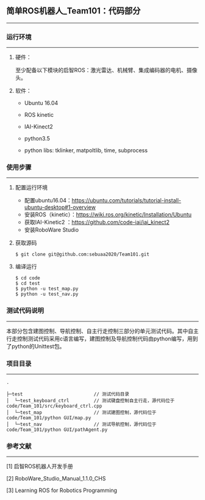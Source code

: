 ## 简单ROS机器人_Team101：代码部分

----

### 运行环境

---

1. 硬件：

   至少配备以下模块的启智ROS：激光雷达、机械臂、集成编码器的电机、摄像头。

2. 软件：

   * Ubuntu 16.04

   * ROS kinetic

   * IAI-Kinect2
   * python3.5
   * python libs: tklinker, matpoltlib, time, subprocess

### 使用步骤

---

1. 配置运行环境
    * 配置ubuntu16.04：https://ubuntu.com/tutorials/tutorial-install-ubuntu-desktop#1-overview
    * 安装ROS（kinetic）：https://wiki.ros.org/kinetic/Installation/Ubuntu
    * 获取IAI-Kinetic2 ：https://github.com/code-iai/iai_kinect2
    * 安装RoboWare Studio

2. 获取源码

    ```
   $ git clone git@github.com:sebuaa2020/Team101.git
   ```

3. 编译运行
    ```
   $ cd code
   $ cd test
   $ python -u test_map.py
   $ python -u test_nav.py
   ```



### 测试代码说明

---

本部分包含建图控制、导航控制、自主行走控制三部分的单元测试代码。其中自主行走控制测试代码采用c语言编写，建图控制及导航控制代码由python编写，用到了python的Unittest包。



### 项目目录

---

```
.

├─test                          // 测试代码目录
│  └─test_keyboard_ctrl         // 测试键盘控制自主行走，源代码位于code/Team_101/src/keyboard_ctrl.cpp
│  └─test_map                   // 测试建图控制，源代码位于code/Team_101/python GUI/map.py
│  └─test_nav                   // 测试导航控制，源代码位于code/Team_101/python GUI/pathAgent.py
```


### 参考文献

---

[1] 启智ROS机器人开发手册

[2] RoboWare_Studio_Manual_1.1.0_CHS

[3]  Learning ROS for Robotics Programming